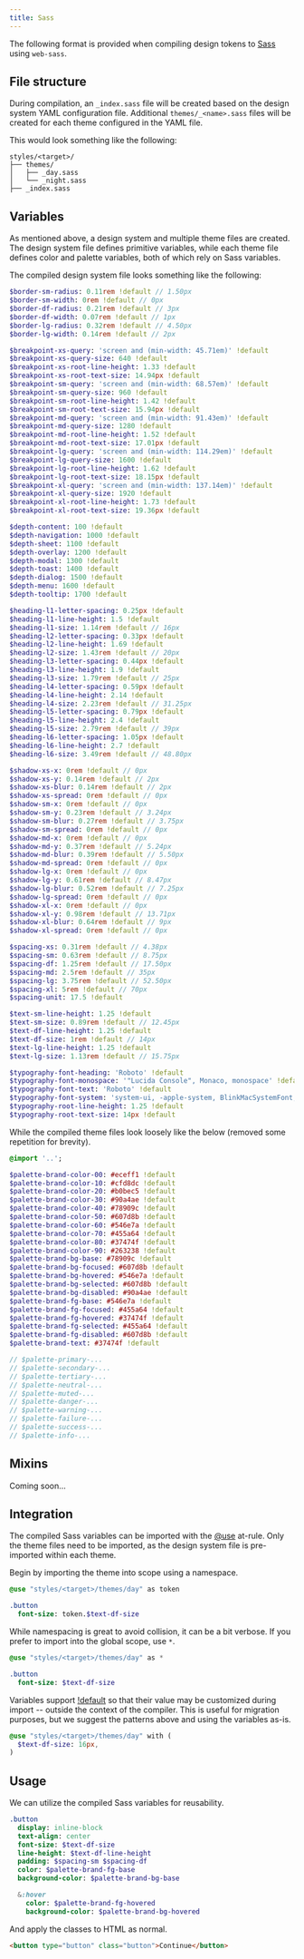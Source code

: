 ```yaml
---
title: Sass
---
```


The following format is provided when compiling design tokens to [Sass](https://sass-lang.com) using
`web-sass`.

## File structure

During compilation, an `_index.sass` file will be created based on the design system YAML
configuration file. Additional `themes/_<name>.sass` files will be created for each theme configured
in the YAML file.

This would look something like the following:

```
styles/<target>/
├── themes/
│   ├── _day.sass
│   └── _night.sass
├── _index.sass
```

## Variables

As mentioned above, a design system and multiple theme files are created. The design system file
defines primitive variables, while each theme file defines color and palette variables, both of
which rely on Sass variables.

The compiled design system file looks something like the following:

```sass
$border-sm-radius: 0.11rem !default // 1.50px
$border-sm-width: 0rem !default // 0px
$border-df-radius: 0.21rem !default // 3px
$border-df-width: 0.07rem !default // 1px
$border-lg-radius: 0.32rem !default // 4.50px
$border-lg-width: 0.14rem !default // 2px

$breakpoint-xs-query: 'screen and (min-width: 45.71em)' !default
$breakpoint-xs-query-size: 640 !default
$breakpoint-xs-root-line-height: 1.33 !default
$breakpoint-xs-root-text-size: 14.94px !default
$breakpoint-sm-query: 'screen and (min-width: 68.57em)' !default
$breakpoint-sm-query-size: 960 !default
$breakpoint-sm-root-line-height: 1.42 !default
$breakpoint-sm-root-text-size: 15.94px !default
$breakpoint-md-query: 'screen and (min-width: 91.43em)' !default
$breakpoint-md-query-size: 1280 !default
$breakpoint-md-root-line-height: 1.52 !default
$breakpoint-md-root-text-size: 17.01px !default
$breakpoint-lg-query: 'screen and (min-width: 114.29em)' !default
$breakpoint-lg-query-size: 1600 !default
$breakpoint-lg-root-line-height: 1.62 !default
$breakpoint-lg-root-text-size: 18.15px !default
$breakpoint-xl-query: 'screen and (min-width: 137.14em)' !default
$breakpoint-xl-query-size: 1920 !default
$breakpoint-xl-root-line-height: 1.73 !default
$breakpoint-xl-root-text-size: 19.36px !default

$depth-content: 100 !default
$depth-navigation: 1000 !default
$depth-sheet: 1100 !default
$depth-overlay: 1200 !default
$depth-modal: 1300 !default
$depth-toast: 1400 !default
$depth-dialog: 1500 !default
$depth-menu: 1600 !default
$depth-tooltip: 1700 !default

$heading-l1-letter-spacing: 0.25px !default
$heading-l1-line-height: 1.5 !default
$heading-l1-size: 1.14rem !default // 16px
$heading-l2-letter-spacing: 0.33px !default
$heading-l2-line-height: 1.69 !default
$heading-l2-size: 1.43rem !default // 20px
$heading-l3-letter-spacing: 0.44px !default
$heading-l3-line-height: 1.9 !default
$heading-l3-size: 1.79rem !default // 25px
$heading-l4-letter-spacing: 0.59px !default
$heading-l4-line-height: 2.14 !default
$heading-l4-size: 2.23rem !default // 31.25px
$heading-l5-letter-spacing: 0.79px !default
$heading-l5-line-height: 2.4 !default
$heading-l5-size: 2.79rem !default // 39px
$heading-l6-letter-spacing: 1.05px !default
$heading-l6-line-height: 2.7 !default
$heading-l6-size: 3.49rem !default // 48.80px

$shadow-xs-x: 0rem !default // 0px
$shadow-xs-y: 0.14rem !default // 2px
$shadow-xs-blur: 0.14rem !default // 2px
$shadow-xs-spread: 0rem !default // 0px
$shadow-sm-x: 0rem !default // 0px
$shadow-sm-y: 0.23rem !default // 3.24px
$shadow-sm-blur: 0.27rem !default // 3.75px
$shadow-sm-spread: 0rem !default // 0px
$shadow-md-x: 0rem !default // 0px
$shadow-md-y: 0.37rem !default // 5.24px
$shadow-md-blur: 0.39rem !default // 5.50px
$shadow-md-spread: 0rem !default // 0px
$shadow-lg-x: 0rem !default // 0px
$shadow-lg-y: 0.61rem !default // 8.47px
$shadow-lg-blur: 0.52rem !default // 7.25px
$shadow-lg-spread: 0rem !default // 0px
$shadow-xl-x: 0rem !default // 0px
$shadow-xl-y: 0.98rem !default // 13.71px
$shadow-xl-blur: 0.64rem !default // 9px
$shadow-xl-spread: 0rem !default // 0px

$spacing-xs: 0.31rem !default // 4.38px
$spacing-sm: 0.63rem !default // 8.75px
$spacing-df: 1.25rem !default // 17.50px
$spacing-md: 2.5rem !default // 35px
$spacing-lg: 3.75rem !default // 52.50px
$spacing-xl: 5rem !default // 70px
$spacing-unit: 17.5 !default

$text-sm-line-height: 1.25 !default
$text-sm-size: 0.89rem !default // 12.45px
$text-df-line-height: 1.25 !default
$text-df-size: 1rem !default // 14px
$text-lg-line-height: 1.25 !default
$text-lg-size: 1.13rem !default // 15.75px

$typography-font-heading: 'Roboto' !default
$typography-font-monospace: '"Lucida Console", Monaco, monospace' !default
$typography-font-text: 'Roboto' !default
$typography-font-system: 'system-ui, -apple-system, BlinkMacSystemFont, "Segoe UI", Roboto, Helvetica, Arial, sans-serif, "Apple Color Emoji", "Segoe UI Emoji", "Segoe UI Symbol"' !default
$typography-root-line-height: 1.25 !default
$typography-root-text-size: 14px !default
```

While the compiled theme files look loosely like the below (removed some repetition for brevity).

```sass
@import '..';

$palette-brand-color-00: #eceff1 !default
$palette-brand-color-10: #cfd8dc !default
$palette-brand-color-20: #b0bec5 !default
$palette-brand-color-30: #90a4ae !default
$palette-brand-color-40: #78909c !default
$palette-brand-color-50: #607d8b !default
$palette-brand-color-60: #546e7a !default
$palette-brand-color-70: #455a64 !default
$palette-brand-color-80: #37474f !default
$palette-brand-color-90: #263238 !default
$palette-brand-bg-base: #78909c !default
$palette-brand-bg-focused: #607d8b !default
$palette-brand-bg-hovered: #546e7a !default
$palette-brand-bg-selected: #607d8b !default
$palette-brand-bg-disabled: #90a4ae !default
$palette-brand-fg-base: #546e7a !default
$palette-brand-fg-focused: #455a64 !default
$palette-brand-fg-hovered: #37474f !default
$palette-brand-fg-selected: #455a64 !default
$palette-brand-fg-disabled: #607d8b !default
$palette-brand-text: #37474f !default

// $palette-primary-...
// $palette-secondary-...
// $palette-tertiary-...
// $palette-neutral-...
// $palette-muted-...
// $palette-danger-...
// $palette-warning-...
// $palette-failure-...
// $palette-success-...
// $palette-info-...
```

## Mixins

Coming soon...

## Integration

The compiled Sass variables can be imported with the
[@use](https://sass-lang.com/documentation/at-rules/use) at-rule. Only the theme files need to be
imported, as the design system file is pre-imported within each theme.

Begin by importing the theme into scope using a namespace.

```sass
@use "styles/<target>/themes/day" as token

.button
  font-size: token.$text-df-size
```

While namespacing is great to avoid collision, it can be a bit verbose. If you prefer to import into
the global scope, use `*`.

```sass
@use "styles/<target>/themes/day" as *

.button
  font-size: $text-df-size
```

Variables support [!default](https://sass-lang.com/documentation/variables) so that their value may
be customized during import -- outside the context of the compiler. This is useful for migration
purposes, but we suggest the patterns above and using the variables as-is.

```sass
@use "styles/<target>/themes/day" with (
  $text-df-size: 16px,
)
```

## Usage

We can utilize the compiled Sass variables for reusability.

```sass
.button
  display: inline-block
  text-align: center
  font-size: $text-df-size
  line-height: $text-df-line-height
  padding: $spacing-sm $spacing-df
  color: $palette-brand-fg-base
  background-color: $palette-brand-bg-base

  &:hover
    color: $palette-brand-fg-hovered
    background-color: $palette-brand-bg-hovered
```

And apply the classes to HTML as normal.

```html
<button type="button" class="button">Continue</button>
```
